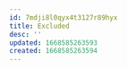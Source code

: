 ```yaml
---
id: 7mdji8l0qyx4t3127r89hyx
title: Excluded
desc: ''
updated: 1668585263593
created: 1668585263594
---
```

